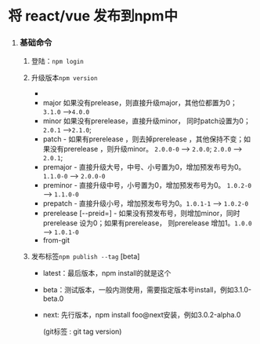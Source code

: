 # 将 react/vue 发布到npm中

1. ### 基础命令

   1. 登陆：`npm login`

   2. 升级版本`npm version`

      - <newversion>
      -  major  如果没有prelease，则直接升级major，其他位都置为0；  `3.1.0` -->`4.0.0`
      - minor 如果没有prerelease，直接升级minor， 同时patch设置为0；`2.0.1` -->`2.1.0`;
      -  patch - 如果有prerelease ，则去掉prerelease ，其他保持不变；如果没有prerelease ，则升级minor。 `2.0.0-0` --> `2.0.0`; `2.0.0` --> `2.0.1`;
      - premajor \- 直接升级大号，中号、小号置为0，增加预发布号为0。`1.1.0-0` --> `2.0.0-0`
      - preminor -  直接升级中号，小号置为0，增加预发布号为0。 `1.0.2-0` --> `1.1.0-0` 
      - prepatch - 直接升级小号，增加预发布号为0。`1.0.1-1` --> `1.0.2-0`
      -  prerelease [--preid=<prerelease-id>] - 如果没有预发布号，则增加minor，同时prerelease 设为0；如果有prerelease， 则prerelease 增加1。`1.0.0` --> `1.0.1-0` 
      - from-git

   3. 发布标签`npm publish --tag` [beta]

      - latest：最后版本，npm install的就是这个

      - beta：测试版本，一般内测使用，需要指定版本号install，例如3.1.0-beta.0

      - next: 先行版本，npm install foo@next安装，例如3.0.2-alpha.0

        (git标签 : git tag version)